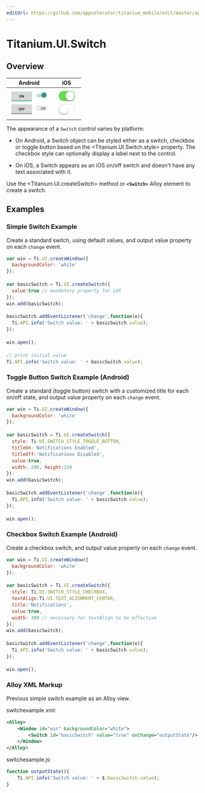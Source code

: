 ```yaml
---
editUrl: https://github.com/appcelerator/titanium_mobile/edit/master/apidoc/Titanium/UI/Switch.yml
---
```

# Titanium.UI.Switch

<TypeHeader/>

## Overview

| Android | iOS |
| ------- | --- |
| ![Android](./switch_android.png) | ![iOS](./switch_ios.png) |

The appearance of a `Switch` control varies by platform:

* On Android, a Switch object can be styled either as a switch, checkbox or
toggle button based on the <Titanium.UI.Switch.style> property. The checkbox style can
optionally display a label next to the control.

* On iOS, a Switch appears as an iOS on/off switch and doesn't have any text associated with it.

Use the <Titanium.UI.createSwitch> method or **`<Switch>`** Alloy element to create a switch.

## Examples

### Simple Switch Example

Create a standard switch, using default values, and output value property on each `change`
event.

``` js
var win = Ti.UI.createWindow({
  backgroundColor: 'white'
});

var basicSwitch = Ti.UI.createSwitch({
  value:true // mandatory property for iOS
});
win.add(basicSwitch);

basicSwitch.addEventListener('change',function(e){
  Ti.API.info('Switch value: ' + basicSwitch.value);
});

win.open();

// print initial value
Ti.API.info('Switch value: ' + basicSwitch.value);
```

### Toggle Button Switch Example (Android)

Create a standard (toggle button) switch with a customized title for each on/off state, and
output value property on each `change` event.

``` js
var win = Ti.UI.createWindow({
  backgroundColor: 'white'
});

var basicSwitch = Ti.UI.createSwitch({
  style: Ti.UI.SWITCH_STYLE_TOGGLE_BUTTON,
  titleOn:'Notifications Enabled',
  titleOff:'Notifications Disabled',
  value:true,
  width: 200, height:120
});
win.add(basicSwitch);

basicSwitch.addEventListener('change',function(e){
  Ti.API.info('Switch value: ' + basicSwitch.value);
});

win.open();
```

### Checkbox Switch Example (Android)

Create a checkbox switch, and output value property on each `change` event.

``` js
var win = Ti.UI.createWindow({
  backgroundColor: 'white'
});

var basicSwitch = Ti.UI.createSwitch({
  style: Ti.UI.SWITCH_STYLE_CHECKBOX,
  textAlign:Ti.UI.TEXT_ALIGNMENT_CENTER,
  title:'Notifications',
  value:true,
  width: 300 // necessary for textAlign to be effective
});
win.add(basicSwitch);

basicSwitch.addEventListener('change',function(e){
  Ti.API.info('Switch value: ' + basicSwitch.value);
});

win.open();
```

### Alloy XML Markup

Previous simple switch example as an Alloy view.

switchexample.xml:

``` xml
<Alloy>
    <Window id="win" backgroundColor="white">
        <Switch id="basicSwitch" value="true" onChange="outputState"/>
    </Window>
</Alloy>
```

switchexample.js:

``` js
function outputState(){
    Ti.API.info('Switch value: ' + $.basicSwitch.value);
}
```

<ApiDocs/>
